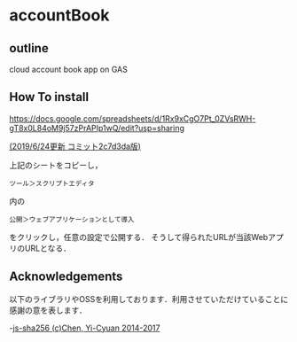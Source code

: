 # accountBook

## outline
cloud account book app on GAS

## How To install
https://docs.google.com/spreadsheets/d/1Rx9xCgO7Pt_0ZVsRWH-gT8x0L84oM9j57zPrAPIp1wQ/edit?usp=sharing

[(2019/6/24更新 コミット2c7d3da版)](https://github.com/itanium-R/accountBook/commit/2c7d3daed73d2dd9bb29e3179b5fed29a9c6ea36)

上記のシートをコピーし，
~~~
ツール＞スクリプトエディタ
~~~
内の
~~~
公開＞ウェブアプリケーションとして導入
~~~
をクリックし，任意の設定で公開する．
そうして得られたURLが当該WebアプリのURLとなる．

## Acknowledgements
以下のライブラリやOSSを利用しております．利用させていただけていることに感謝の意を表します．
 
-[js-sha256 (c)Chen, Yi-Cyuan 2014-2017](https://github.com/emn178/js-sha256) 
